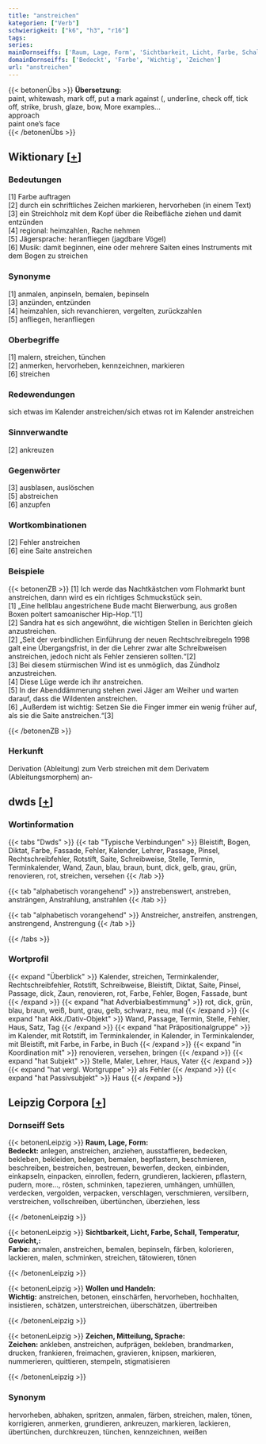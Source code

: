 ```yaml
---
title: "anstreichen"
kategorien: ["Verb"]
schwierigkeit: ["k6", "h3", "r16"]
tags:
series:
mainDornseiffs: ['Raum, Lage, Form', 'Sichtbarkeit, Licht, Farbe, Schall, Temperatur, Gewicht,', 'Wollen und Handeln', 'Zeichen, Mitteilung, Sprache']
domainDornseiffs: ['Bedeckt', 'Farbe', 'Wichtig', 'Zeichen']
url: "anstreichen"
---
```


{{< betonenÜbs >}}
**Übersetzung:**  
paint, whitewash, mark off, put a mark against (, underline, check off, tick off, strike, brush, glaze, bow, More examples...  
approach  
paint one’s face  
{{< /betonenÜbs >}}

## Wiktionary [[+](https://de.wiktionary.org/wiki/anstreichen)]

### Bedeutungen
[1] Farbe auftragen  
[2] durch ein schriftliches Zeichen markieren, hervorheben (in einem Text)  
[3] ein Streichholz mit dem Kopf über die Reibefläche ziehen und damit entzünden  
[4] regional: heimzahlen, Rache nehmen  
[5] Jägersprache: heranfliegen (jagdbare Vögel)  
[6] Musik: damit beginnen, eine oder mehrere Saiten eines Instruments mit dem Bogen zu streichen  

### Synonyme
[1] anmalen, anpinseln, bemalen, bepinseln  
[3] anzünden, entzünden  
[4] heimzahlen, sich revanchieren, vergelten, zurückzahlen  
[5] anfliegen, heranfliegen  

### Oberbegriffe
[1] malern, streichen, tünchen  
[2] anmerken, hervorheben, kennzeichnen, markieren  
[6] streichen  

### Redewendungen
sich etwas im Kalender anstreichen/sich etwas rot im Kalender anstreichen  

### Sinnverwandte
[2] ankreuzen  

### Gegenwörter
[3] ausblasen, auslöschen  
[5] abstreichen  
[6] anzupfen  

### Wortkombinationen
[2] Fehler anstreichen  
[6] eine Saite anstreichen  

### Beispiele
{{< betonenZB >}}
[1] Ich werde das Nachtkästchen vom Flohmarkt bunt anstreichen, dann wird es ein richtiges Schmuckstück sein.  
[1] „Eine hellblau angestrichene Bude macht Bierwerbung, aus großen Boxen poltert samoanischer Hip-Hop.“[1]  
[2] Sandra hat es sich angewöhnt, die wichtigen Stellen in Berichten gleich anzustreichen.  
[2] „Seit der verbindlichen Einführung der neuen Rechtschreibregeln 1998 galt eine Übergangsfrist, in der die Lehrer zwar alte Schreibweisen anstreichen, jedoch nicht als Fehler zensieren sollten.“[2]  
[3] Bei diesem stürmischen Wind ist es unmöglich, das Zündholz anzustreichen.  
[4] Diese Lüge werde ich ihr anstreichen.  
[5] In der Abenddämmerung stehen zwei Jäger am Weiher und warten darauf, dass die Wildenten anstreichen.  
[6] „Außerdem ist wichtig: Setzen Sie die Finger immer ein wenig früher auf, als sie die Saite anstreichen.“[3]  

{{< /betonenZB >}}
### Herkunft
Derivation (Ableitung) zum Verb streichen mit dem Derivatem (Ableitungsmorphem) an-  



## dwds [[+](https://www.dwds.de/wb/anstreichen)]

### Wortinformation
{{< tabs "Dwds" >}}
{{< tab "Typische Verbindungen" >}}
Bleistift, Bogen, Diktat, Farbe, Fassade, Fehler, Kalender, Lehrer, Passage, Pinsel, Rechtschreibfehler, Rotstift, Saite, Schreibweise, Stelle, Termin, Terminkalender, Wand, Zaun, blau, braun, bunt, dick, gelb, grau, grün, renovieren, rot, streichen, versehen
{{< /tab >}}

{{< tab "alphabetisch vorangehend" >}}
anstrebenswert, anstreben, ansträngen, Anstrahlung, anstrahlen
{{< /tab >}}

{{< tab "alphabetisch vorangehend" >}}
Anstreicher, anstreifen, anstrengen, anstrengend, Anstrengung
{{< /tab >}}

{{< /tabs >}}

### Wortprofil
{{< expand "Überblick" >}} Kalender, streichen, Terminkalender, Rechtschreibfehler, Rotstift, Schreibweise, Bleistift, Diktat, Saite, Pinsel, Passage, dick, Zaun, renovieren, rot, Farbe, Fehler, Bogen, Fassade, bunt {{< /expand >}}
{{< expand "hat Adverbialbestimmung" >}} rot, dick, grün, blau, braun, weiß, bunt, grau, gelb, schwarz, neu, mal {{< /expand >}}
{{< expand "hat Akk./Dativ-Objekt" >}} Wand, Passage, Termin, Stelle, Fehler, Haus, Satz, Tag {{< /expand >}}
{{< expand "hat Präpositionalgruppe" >}} im Kalender, mit Rotstift, im Terminkalender, in Kalender, in Terminkalender, mit Bleistift, mit Farbe, in Farbe, in Buch {{< /expand >}}
{{< expand "in Koordination mit" >}} renovieren, versehen, bringen {{< /expand >}}
{{< expand "hat Subjekt" >}} Stelle, Maler, Lehrer, Haus, Vater {{< /expand >}}
{{< expand "hat vergl. Wortgruppe" >}} als Fehler {{< /expand >}}
{{< expand "hat Passivsubjekt" >}} Haus {{< /expand >}}

## Leipzig Corpora [[+](https://corpora.uni-leipzig.de/en/res?word=anstreichen&corpusId=deu_newscrawl-public_2018)]

### Dornseiff Sets
{{< betonenLeipzig >}}
**Raum, Lage, Form:**  
**Bedeckt:** anlegen, anstreichen, anziehen, ausstaffieren, bedecken, bekleben, bekleiden, belegen, bemalen, bepflastern, beschmieren, beschreiben, bestreichen, bestreuen, bewerfen, decken, einbinden, einkapseln, einpacken, einrollen, federn, grundieren, lackieren, pflastern, pudern, more..., rösten, schminken, tapezieren, umhängen, umhüllen, verdecken, vergolden, verpacken, verschlagen, verschmieren, versilbern, verstreichen, vollschreiben, übertünchen, überziehen, less  

{{< /betonenLeipzig >}}


{{< betonenLeipzig >}}
**Sichtbarkeit, Licht, Farbe, Schall, Temperatur, Gewicht,:**  
**Farbe:** anmalen, anstreichen, bemalen, bepinseln, färben, kolorieren, lackieren, malen, schminken, streichen, tätowieren, tönen  

{{< /betonenLeipzig >}}


{{< betonenLeipzig >}}
**Wollen und Handeln:**  
**Wichtig:** anstreichen, betonen, einschärfen, hervorheben, hochhalten, insistieren, schätzen, unterstreichen, überschätzen, übertreiben  

{{< /betonenLeipzig >}}


{{< betonenLeipzig >}}
**Zeichen, Mitteilung, Sprache:**  
**Zeichen:** ankleben, anstreichen, aufprägen, bekleben, brandmarken, drucken, frankieren, freimachen, gravieren, knipsen, markieren, nummerieren, quittieren, stempeln, stigmatisieren  

{{< /betonenLeipzig >}}

### Synonym
hervorheben, abhaken, spritzen, anmalen, färben, streichen, malen, tönen, korrigieren, anmerken, grundieren, ankreuzen, markieren, lackieren, übertünchen, durchkreuzen, tünchen, kennzeichnen, weißen

